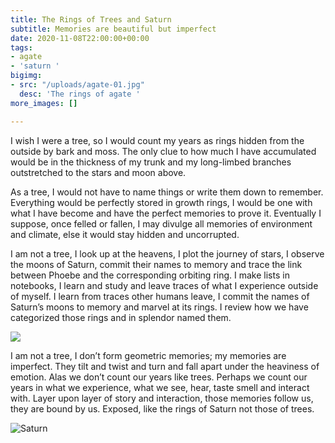 ```yaml
---
title: The Rings of Trees and Saturn
subtitle: Memories are beautiful but imperfect
date: 2020-11-08T22:00:00+00:00
tags:
- agate
- 'saturn '
bigimg:
- src: "/uploads/agate-01.jpg"
  desc: 'The rings of agate '
more_images: []

---
```

I wish I were a tree, so I would count my years as rings hidden from the outside by bark and moss. The only clue to how much I have accumulated would be in the thickness of my trunk and my long-limbed branches outstretched to the stars and moon above.

As a tree, I would not have to name things or write them down to remember. Everything would be perfectly stored in growth rings, I would be one with what I have become and have the perfect memories to prove it. Eventually I suppose, once felled or fallen, I may divulge all memories of environment and climate, else it would stay hidden and uncorrupted.

I am not a tree, I look up at the heavens, I plot the journey of stars, I observe the moons of Saturn, commit their names to memory and trace the link between Phoebe and the corresponding orbiting ring. I make lists in notebooks, I learn and study and leave traces of what I experience outside of myself. I learn from traces other humans leave, I commit the names of Saturn’s moons to memory and marvel at its rings. I review how we have categorized those rings and in splendor named them.

![](/uploads/agate-02.jpg)

I am not a tree, I don’t form geometric memories; my memories are imperfect. They tilt and twist and turn and fall apart under the heaviness of emotion. Alas we don’t count our years like trees. Perhaps we count our years in what we experience, what we see, hear, taste smell and interact with. Layer upon layer of story and interaction, those memories follow us, they are bound by us. Exposed, like the rings of Saturn not those of trees.

![Saturn ](/uploads/saturn_20201104_010743_0_c1s1d3_rgb.png "Saturn observed with Slooh on 4 November 2020")